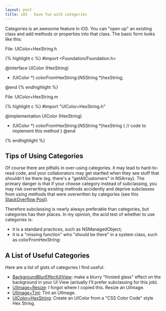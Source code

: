 ```yaml
---
layout: post
title: iOS - have fun with categories
---
```


Categories is an awesome feature in iOS. You can "open up" an existing class and add methods or properties into that class. The basic form looks like this:

File: UIColor+HexString.h

{% highlight c %}
#import <Foundation/Foundation.h>

@interface UIColor (HexString)

+ (UIColor *) colorFromHexString:(NSString *)hexString;

@end
{% endhighlight %}

File: UIColor+HexString.m

{% highlight c %}
#import "UIColor+HexString.h"

@implementation UIColor (HexString)
+ (UIColor *) colorFromHexString:(NSString *)hexString {
    // code to implement this method
}
@end

{% endhighlight %}

## Tips of Using Categories

Of course there are pitfalls in over-using categories. it may lead to hard-to-read code, and your collaborators may get startled when they see stuff that shouldn't be there (eg. there's a "getAllCustomers" in NSArray). The primary danger is that if your choose category instead of subclassing, you may risk overwriting existing methods accidently and deprive subclasses from using methods that were overwritten by categories (see this [StackOverflow Post](http://stackoverflow.com/questions/11346020/when-are-categories-bad-dangerous)).

Therefore subclassing is nearly always preferable than categories, but categories has their places. In my opinion, the acid test of whether to use categories is:

- it is a standard practices, such as NSManagedObject;
- it is a "missing function" who "should be there" in a system class, such as colorFromHexString:

## A List of Useful Categories

Here are a list of gists of categories I find useful:

- [BackgroundBlurEffectUIView](https://github.com/kissrobber/BackgroundBlurEffectUIView/blob/master/Classes/UIView%2BBackgroundBlurEffect.m): make a blurry "frosted glass" effect on the background in your UI View (actually I'll prefer subclassing for this job).
- [UIImage+Resize](https://gist.github.com/bigeyex/e5a2ba7a27930415ac86): I forgot where I copied this. Resize an UIImage.
- [UIImage+Tint](https://gist.github.com/bigeyex/2d23202b6fdae3dfe004): Tint an UIImage.
- [UIColor+HexString](https://gist.github.com/bigeyex/200abf121aaad7d3440e): Create an UIColor from a "CSS Color Code" style Hex String.
